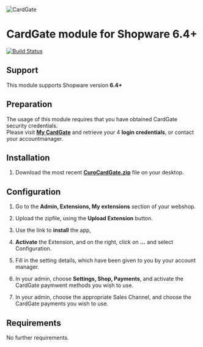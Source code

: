 ![CardGate](https://cdn.curopayments.net/thumb/200/logos/cardgate.png)

# CardGate module for Shopware 6.4+

[![Build Status](https://travis-ci.org/cardgate/shopware.svg?branch=master)](https://travis-ci.org/cardgate/shopware)

## Support

This module supports Shopware version **6.4+**

## Preparation

The usage of this module requires that you have obtained CardGate security credentials.  
Please visit [**My CardGate**](https://my.cardgate.com/) and retrieve your 4 **login credentials**, or contact your accountmanager.

## Installation

1. Download the most recent [**CuroCardGate.zip**](https://github.com/cardgate/shopware/releases) file on your desktop.

## Configuration

1. Go to the **Admin, Extensions, My extensions** section of your webshop.

2. Upload the zipfile, using the **Upload Extension** button.

3. Use the link to **install** the app, 

4. **Activate** the Extension, and on the right, click on **...** and select Configuration.

5. Fill in the setting details, which have been given to you by your account manager.

6. In your admin, choose **Settings, Shop, Payments**, and activate the CardGate paymwent methods you wish to use.

7. In your admin, choose the appropriate Sales Channel, and choose the CardGate payments you wish to use.

## Requirements

No further requirements. 